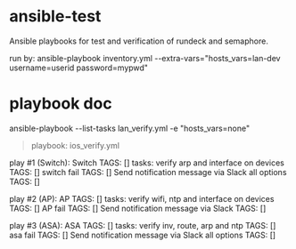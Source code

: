 # ansible-test
Ansible playbooks for test and verification of rundeck and semaphore.

run by:
ansible-playbook inventory.yml  --extra-vars="hosts_vars=lan-dev username=userid password=mypwd"


# playbook doc
ansible-playbook --list-tasks lan_verify.yml -e "hosts_vars=none"

> playbook: ios_verify.yml

  play #1 (Switch): Switch	TAGS: []
    tasks:
      verify arp and interface on devices	TAGS: []
      switch fail	TAGS: []
      Send notification message via Slack all options	TAGS: []

  play #2 (AP): AP	TAGS: []
    tasks:
      verify wifi, ntp and interface on devices	TAGS: []
      AP fail	TAGS: []
      Send notification message via Slack	TAGS: []

  play #3 (ASA): ASA	TAGS: []
    tasks:
      verify inv, route, arp and ntp	TAGS: []
      asa fail	TAGS: []
      Send notification message via Slack all options	TAGS: []
